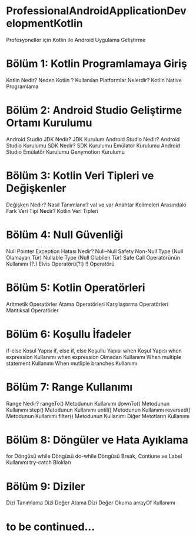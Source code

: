 # ProfessionalAndroidApplicationDevelopmentKotlin
Profesyoneller için  Kotlin ile Android Uygulama Geliştirme


# Bölüm 1: Kotlin Programlamaya Giriş

Kotlin Nedir?
Neden Kotlin ?
Kullanılan Platformlar Nelerdir?
Kotlin Native Programlama 

# Bölüm 2: Android Studio Geliştirme Ortamı Kurulumu

Android Studio
JDK Nedir?
JDK Kurulum
Android Studio Nedir?
Android Studio Kurulumu
SDK Nedir?
SDK Kurulumu
Emülatör Kurulumu
Android Studio Emülatör Kurulumu
Genymotion Kurulumu

# Bölüm 3: Kotlin Veri Tipleri ve Değişkenler

Değişken Nedir? Nasıl Tanımlanır?
val ve var Anahtar Kelimeleri Arasındaki Fark
Veri Tipi Nedir? Kotlin Veri Tipleri

# Bölüm 4: Null Güvenliği

Null Pointer Exception Hatası Nedir?
Null–Null Safety
Non-Null Type (Null Olamayan Tür)
Nullable Type (Null Olabilen Tür)
Safe Call Operatörünün Kullanımı (?.)
Elvis Operatörü(?:)
!! Operatörü

# Bölüm 5: Kotlin Operatörleri

Aritmetik Operatörler
Atama Operatörleri
Karşılaştırma Operatörleri
Mantıksal Operatörler

# Bölüm 6: Koşullu İfadeler

if-else Koşul Yapısı
if, else if, else Koşullu Yapısı
when Koşul Yapısı
when expression Kullanımı
when expression Olmadan Kullanımı
When multiple statement Kullanımı
When mutliple branches Kullanımı

# Bölüm 7: Range Kullanımı

Range Nedir?
rangeTo() Metodunun Kullanımı
downTo() Metodunun Kullanımı
step() Metodunun Kullanımı
until() Metodunun Kullanımı
reversed() Metodunun Kullanımı
filter() Metodunun Kullanımı
Diğer Metotların Kullanımı


# Bölüm 8: Döngüler ve Hata Ayıklama

for Döngüsü
while Döngüsü
do-while Döngüsü
Break, Contiune ve Label Kullanımı
try-catch Blokları


# Bölüm 9: Diziler

Dizi Tanımlama
Dizi Değer Atama
Dizi Değer Okuma
arrayOf Kullanımı


# to be continued...

